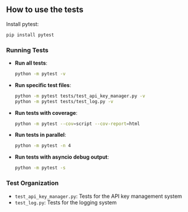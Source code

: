 ## How to use the tests

Install pytest: 
```bash
pip install pytest
```

### Running Tests

- **Run all tests**:
  ```bash
  python -m pytest -v
  ```

- **Run specific test files**:
  ```bash
  python -m pytest tests/test_api_key_manager.py -v
  python -m pytest tests/test_log.py -v
  ```

- **Run tests with coverage**:
  ```bash
  python -m pytest --cov=script --cov-report=html
  ```

- **Run tests in parallel**:
  ```bash
  python -m pytest -n 4
  ```

- **Run tests with asyncio debug output**:
  ```bash
  python -m pytest -s
  ```

### Test Organization

- `test_api_key_manager.py`: Tests for the API key management system
- `test_log.py`: Tests for the logging system
